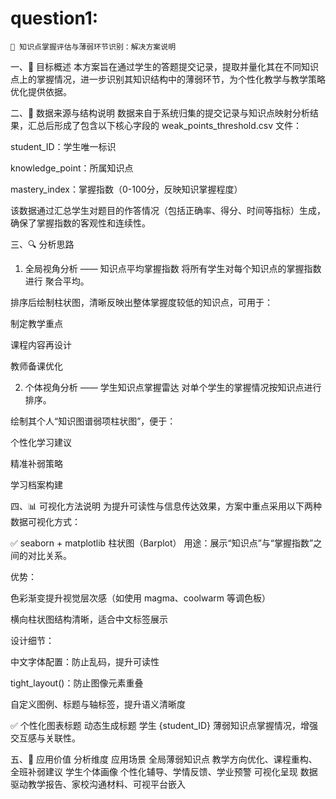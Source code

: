 # question1:
    🎯 知识点掌握评估与薄弱环节识别：解决方案说明
一、📌 目标概述
本方案旨在通过学生的答题提交记录，提取并量化其在不同知识点上的掌握情况，进一步识别其知识结构中的薄弱环节，为个性化教学与教学策略优化提供依据。

二、📁 数据来源与结构说明
数据来自于系统归集的提交记录与知识点映射分析结果，汇总后形成了包含以下核心字段的 weak_points_threshold.csv 文件：

student_ID：学生唯一标识

knowledge_point：所属知识点

mastery_index：掌握指数（0-100分，反映知识掌握程度）

该数据通过汇总学生对题目的作答情况（包括正确率、得分、时间等指标）生成，确保了掌握指数的客观性和连续性。

三、🔍 分析思路
1. 全局视角分析 —— 知识点平均掌握指数
将所有学生对每个知识点的掌握指数进行 聚合平均。

排序后绘制柱状图，清晰反映出整体掌握度较低的知识点，可用于：

制定教学重点

课程内容再设计

教师备课优化

2. 个体视角分析 —— 学生知识点掌握雷达
对单个学生的掌握情况按知识点进行排序。

绘制其个人“知识图谱弱项柱状图”，便于：

个性化学习建议

精准补弱策略

学习档案构建

四、📊 可视化方法说明
为提升可读性与信息传达效果，方案中重点采用以下两种 数据可视化方式：

✅ seaborn + matplotlib 柱状图（Barplot）
用途：展示“知识点”与“掌握指数”之间的对比关系。

优势：

色彩渐变提升视觉层次感（如使用 magma、coolwarm 等调色板）

横向柱状图结构清晰，适合中文标签展示

设计细节：

中文字体配置：防止乱码，提升可读性

tight_layout()：防止图像元素重叠

自定义图例、标题与轴标签，提升语义清晰度

✅ 个性化图表标题
动态生成标题 学生 {student_ID} 薄弱知识点掌握情况，增强交互感与关联性。

五、🧠 应用价值
分析维度	应用场景
全局薄弱知识点	教学方向优化、课程重构、全班补弱建议
学生个体画像	个性化辅导、学情反馈、学业预警
可视化呈现	数据驱动教学报告、家校沟通材料、可视平台嵌入

